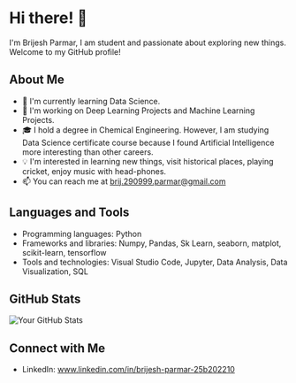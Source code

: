 # Hi there! 👋

I'm Brijesh Parmar, I am student and  passionate about exploring new things. Welcome to my GitHub profile!

## About Me

- 🌱 I'm currently learning Data Science.
- 💼 I'm working on Deep Learning Projects and Machine Learning Projects.
- 🎓 I hold a degree in Chemical Engineering. However, I am studying Data Science certificate course because I found Artificial Intelligence more interesting than other careers.
- 💡 I'm interested in learning new things, visit historical places, playing cricket, enjoy music with head-phones.
- 📫 You can reach me at brij.290999.parmar@gmail.com 

## Languages and Tools

- Programming languages: Python
- Frameworks and libraries: Numpy, Pandas, Sk Learn, seaborn, matplot, scikit-learn, tensorflow 
- Tools and technologies: Visual Studio Code, Jupyter, Data Analysis, Data Visualization, SQL

## GitHub Stats

![Your GitHub Stats](https://github-readme-stats.vercel.app/api?username=yourusername&show_icons=true&theme=radical)

## Connect with Me

- LinkedIn: www.linkedin.com/in/brijesh-parmar-25b202210
